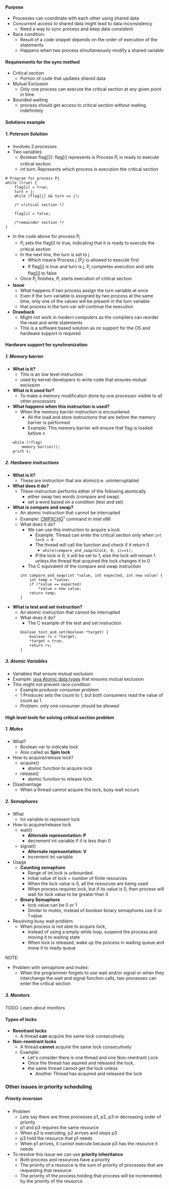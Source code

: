 
#### Purpose
- Processes can coordinate with each other using shared data
- Concurrent access to shared data might lead to data inconsistency
	- Need a way to sync process and keep data consistent
- Race condition:
	- Result of a code snippet depends on the order of execution of the statements
	- Happens when two process simultaneously modify a shared variable

#### Requirements for the sync method
- Critical section
	- Portion of code that updates shared data
- Mutual Exclusion
	- Only one process can execute the critical section at any given point in time
- Bounded waiting
	- process should get access to critical section without waiting indefinitely

#### Solutions example

##### 1. Peterson Solution
- Involves 2 processes
- Two variables
	- Boolean flag\[2]: flag\[i] represents is Process P<sub>i</sub> is ready to execute critical section
	- int turn: Represents which process is execution the critical section
```
# Program for process Pi 
while (true) {
	flag[i] = true;
	turn = j;
	while (flag[j] && turn == j);

	/* critical section */

	flag[i] = false;

	/*remainder section */
}
```
- In the code above for process P<sub>i</sub>
	- P<sub>i</sub> sets the flag\[i] to true, indicating that it is ready to execute the critical section
	- In the next line, the turn is set to j
		- Which means Process j (P<sub>j</sub>) is allowed to execute first
		- If flag\[j] is true and turn is j, P<sub>j</sub> completes execution and sets  flag\[j] to false
	- Once P<sub>j</sub> finishes, P<sub>i</sub> starts execution of critical section
- **Issue**
	- What happens if two process assign the turn variable at once
	- Even if the turn variable is assigned by two process at the same time, only one of the values will be present in the turn variable 
	- that process in the turn var will continue the execution
- **Drawback**
	- Might not work in modern computers as the compilers can reorder the read and write statements
	- This is a software based solution as no support for the OS and hardware support is required

#### Hardware support for synchronization

##### 1. Memory barrier
- **What is it?**
	- This is an low level instruction 
	- used by kernel developers to write code that ensures mutual exclusion
- **What is it used for?**
	- To make a memory modification done by one processor visible to all other processors
- **What happens when this instruction is used?**
	- When the memory barrier instruction is encountered 
		- All the load and store instructions that are before the memory barrier is performed 
		- Example: This memory barrier will ensure that flag is loaded before x
	```
	while (!flag)
		memory barrier();
	print x;
	```

##### 2. Hardware instructions
- **What is it?**
	- These are instruction that are atomic(i.e. uninterruptable)
- **What does it do?**
	- These instruction performs either of the following atomically
		- either swap two words (compare and swap)
		- set a word based on a condition  (test and set)
- **What is compare and swap?**
	- An atomic instruction that cannot be interrupted
	- Example: [CMPXCHG](./References)<sup>1</sup> command in intel x86
	- What does it do?
		- We can use this instruction to acquire a lock
			- Example: Thread can enter the critical section only when `int lock = 0`
			- The thread will call the function and check if it return 0 
				- `while(compare_and_swap(&lock, 0, 1)==1);`
			- If the lock is 0, it will be set to 1, else the lock will remain 1 unless the thread that acquired the lock changes it to 0
		- The C equivalent of the compare and swap instruction
		```
		int compare_and_swap(int *value, int expected, int new value) {
			int temp = *value;
			if (*value == expected)
				*value = new value;
			return temp;
		}
		```
- **What is test and set instruction?**
	- An atomic instruction that cannot be interrupted
	- What does it do?
		- The C example of the test and set instruction
		```
		boolean test_and_set(boolean *target) {
			boolean rv = *target;
			*target = true;
			return rv;
		}
		```

##### 3. Atomic Variables
- Variables that ensure mutual exclusion
- Example: [java Atomic data types](https://docs.oracle.com/javase/tutorial/essential/concurrency/atomicvars.html) that ensures mutual exclusion
- This might not prevent race condition
	- Example producer consumer problem
	- 1 Produces sets the count to 1, but both consumers read the value of count as 1.
	- Problem: only one consumer should be allowed


#### High level tools for solving critical section problem

##### 1. Mutex
- What?
	- Boolean var to indicate lock
	- Also called as **Spin lock**
- How to acquire/release lock?
	- acquire()
		- atomic function to acquire lock
	- release()
		- atomic function to release lock
- Disadvantage
	- When a thread cannot acquire the lock, busy wait occurs

##### 2. Semaphores
- What
	- Int variable to represent lock
- How to acquire/release lock
	- wait()
		- **Alternate representation: P**
		- decrement int variable if it is less than 0
	- signal()
		- **Alternate representation: V**
		- increment int variable
- Usage
	- **Counting semaphore**
		- Range of int lock is unbounded 
		- Initial value of lock = number of finite resources
		- When the lock value is 0, all the resources are being used
		- When process requires lock, but if its value is 0, then process will wait for lock value to be greater than 0
	- **Binary Semaphore**
		- lock value can be 0 or 1 
		- Similar to mutex, instead of boolean binary semaphores use 0 or 1 value
- Resolving busy wait problem
	- When process is not able to acquire lock, 
		- instead of using a empty while loop, suspend the process and moving it to waiting state
		- When lock is released, wake up the process in waiting queue and move it to ready queue 


NOTE: 
- Problem with semaphore and mutex:
	- When the programmer forgets to use wait and/or signal or when they interchange the wait and signal function calls, two processes can enter the critical section
##### 3. Monitors
TODO: Learn about monitors

#### Types of locks
- **Reentrant locks**
	- A thread **can** acquire the same lock consecutively
- **Non-reentrant locks**
	- A thread **cannot** acquire the same lock consecutively
	- Example: 
		- Let's consider there is one thread and one Non-reentrant Lock
		- Once the thread has aquired and released the lock, 
		- the same thread cannot get the lock unless
			- Another Thread has acquired and released the lock

### Other issues in priority scheduling

##### Priority inversion
- Problem
	- Lets say there are three processes p1, p2, p3 in decreasing order of priority
	- p1 and p3 requires the same resource
	- When p3 is executing, p2 arrives and stops p3
	- p3 hold the resource that p1 needs
	- When p1 arrives, it cannot execute because p3 has the resource it needs
- To resolve this issue we can use **priority inheritance**
	- Both process and resources have a priority
	- The priority of a resource is the sum of priority of processes that are requesting that resource
	- The priority of the process holding that process will be incremented by the priority of the resource

